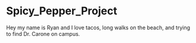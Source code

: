 # Spicy_Pepper_Project

Hey my name is Ryan and I love tacos, long walks on the beach, and trying to find Dr. Carone on campus.

